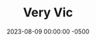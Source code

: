 ---
layout: post
title:  "Very Vic"
date:   2023-08-09 00:00:00 -0500
categories:
- Recipes
- Breakfast
permalink: /recipes/vic-oats
image: /assets/Food/Breakfast/Vic Oats/vic-cover.jpg
ing: vic-ing
facts: vic-facts
Prep: 5
Rest: 
Cook: 
Source1: 
Source2: 
whisk: https://s.samsungfood.com/1oIhh
tags: 
- oatmeal
- quick oats
- rolled oats
- oats
- protein powder
- casein
- whey
- chia seeds
- gluten free
- cocoa powder
- chocolate
- almond extract
- honey
- jelly
- jam
- raspberry jelly
- raspberry jam
- applesauce
- unsweetened applesauce
- peanut butter
- chocolate chips
- victoria
Description: An overnight oats recipe I developed for my girlfriend, which I made a little sweeter than my standard overnight oats, but still with a good dose of fiber, protein, and healthy fats to start your morning off right
Instructions: 
- Add ingredients to a tupperware or bowl, and mix until fully combined. Optionally top with mini chocolate chips. Store in the fridge overnight<br><br>

- Some ingredient swaps include<br>
- -&nbsp;Using honey (1/2 tbsp, 10 g) instead of jelly (1 tbsp, 18 g)<br>
- -&nbsp;A mashed overripe banana (1 banana, ~110 g) instead of unsweetened applesauce (6 tbsp, 90 g).  Mash the banana first, before adding other ingredients<br>
- -&nbsp;Whey protein instead of casein (same amount by weight and volume, but it'll be less thick)<br>
- -&nbsp;Or more protein powder if you're out of chia seeds<br>
- -&nbsp;Optionally, you can also add 1/4 tsp (1.25 g) liquid monk fruit if you want it slightly sweeter
---
